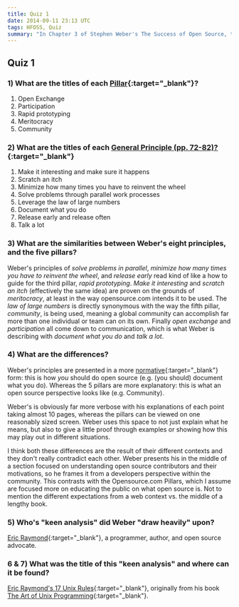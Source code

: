```yaml
---
title: Quiz 1
date: 2014-09-11 23:13 UTC
tags: HFOSS, Quiz
summary: "In Chapter 3 of Stephen Weber's The Success of Open Source, there was a listing of eight 'General Principles' contained within the chapter. Last week, we discussed in class the five pillars of 'The Open Source Way.' This is a quiz on the differences and similarities of these two lists."
---
```


## Quiz 1

### 1) What are the titles of each [Pillar](http://opensource.com/open-source-way){:target="_blank"}?

1. Open Exchange
2. Participation
3. Rapid prototyping
4. Meritocracy
5. Community

### 2) What are the titles of each [General Principle (pp. 72-82)?](http://hfoss-fossrit.rhcloud.com/static/books/decause-Weber-SuccessofOpenSource-Chap3.pdf){:target="_blank"}

1. Make it interesting and make sure it happens
2. Scratch an itch
3. Minimize how many times you have to reinvent the wheel
4. Solve problems through parallel work processes
5. Leverage the law of large numbers
6. Document what you do
7. Release early and release often
8. Talk a lot

### 3) What are the similarities between Weber's eight principles, and the five pillars?

Weber's principles of *solve problems in parallel*, *minimize how many times you have to reinvent the wheel*, and *release early* read kind of like a how to guide for the third pillar, *rapid prototyping*. *Make it interesting* and *scratch an itch* (effectively the same idea) are proven on the grounds of *meritocracy*, at least in the way opensource.com intends it to be used. The *law of large numbers* is directly synonymous with the way the fifth pillar, *community*, is being used, meaning a global community can accomplish far more than one individual or team can on its own. Finally *open exchange* and *participation* all come down to communication, which is what Weber is describing with *document what you do* and *talk a lot*.

### 4) What are the differences?

Weber's principles are presented in a more [normative](http://en.wikipedia.org/wiki/Normative){:target="_blank"} form: this is how *you* should do open source (e.g. (you should) document what you do). Whereas the 5 pillars are more explanatory: this is what an open source perspective looks like (e.g. Community).  

Weber's is obviously far more verbose with his explanations of each point taking almost 10 pages, whereas the pillars can be viewed on one reasonably sized screen. Weber uses this space to not just explain what he means, but also to give a little proof through examples or showing how this may play out in different situations.

I think both these differences are the result of their different contexts and they don't really contradict each other. Weber presents his in the middle of a section focused on understanding open source contributors and their motivations, so he frames it from a developers perspective within the community. This contrasts with the Opensource.com Pillars, which I assume are focused more on educating the public on what open source is. Not to mention the different expectations from a web context vs. the middle of a lengthy book.

### 5) Who's "keen analysis" did Weber "draw heavily" upon?

[Eric Raymond](http://en.wikipedia.org/wiki/Eric_S._Raymond){:target="_blank"}, a programmer, author, and open source advocate.

### 6 & 7) What was the title of this "keen analysis" and where can it be found?
[Eric Raymond's 17 Unix Rules](http://en.wikipedia.org/wiki/Unix_philosophy#Eric_Raymond.E2.80.99s_17_Unix_Rules){:target="_blank"}, originally from his book [The Art of Unix Programming](http://en.wikipedia.org/wiki/The_Art_of_Unix_Programming){:target="_blank"}.

